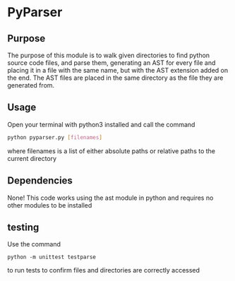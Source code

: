 # PyParser

## Purpose
The purpose of this module is to walk given directories to find python source code files, and parse them, generating an AST for every file and placing it in a file with the same name, but with the AST extension added on the end.  The AST files are placed in the same directory as the file they are generated from.

## Usage
Open your terminal with python3 installed and call the command

```bash
python pyparser.py [filenames]
```

where filenames is a list of either absolute paths or relative paths to the current directory

## Dependencies
None! This code works using the ast module in python and requires no other modules to be installed

## testing
Use the command
```
python -m unittest testparse
```
to run tests to confirm files and directories are correctly accessed